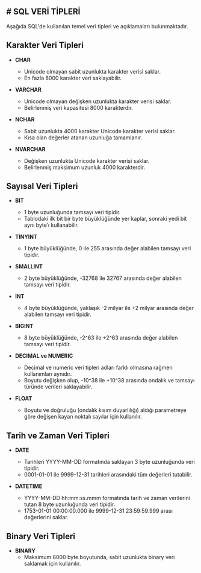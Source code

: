 ## **# SQL VERİ TİPLERİ**

Aşağıda SQL'de kullanılan temel veri tipleri ve açıklamaları bulunmaktadır.

## Karakter Veri Tipleri

- **CHAR**

  - Unicode olmayan sabit uzunlukta karakter verisi saklar.
  - En fazla 8000 karakter veri saklayabilir.

- **VARCHAR**

  - Unicode olmayan değişken uzunlukta karakter verisi saklar.
  - Belirlenmiş veri kapasitesi 8000 karakterdir.

- **NCHAR**

  - Sabit uzunlukta 4000 karakter Unicode karakter verisi saklar.
  - Kısa olan değerler atanan uzunluğa tamamlanır.

- **NVARCHAR**
  - Değişken uzunlukta Unicode karakter verisi saklar.
  - Belirlenmiş maksimum uzunluk 4000 karakterdir.

## Sayısal Veri Tipleri

- **BIT**

  - 1 byte uzunluğunda tamsayı veri tipidir.
  - Tablodaki ilk bit bir byte büyüklüğünde yer kaplar, sonraki yedi bit aynı byte’ı kullanabilir.

- **TINYINT**

  - 1 byte büyüklüğünde, 0 ile 255 arasında değer alabilen tamsayı veri tipidir.

- **SMALLINT**

  - 2 byte büyüklüğünde, -32768 ile 32767 arasında değer alabilen tamsayı veri tipidir.

- **INT**

  - 4 byte büyüklüğünde, yaklaşık -2 milyar ile +2 milyar arasında değer alabilen tamsayı veri tipidir.

- **BIGINT**

  - 8 byte büyüklüğünde, -2^63 ile +2^63 arasında değer alabilen tamsayı veri tipidir.

- **DECIMAL ve NUMERIC**

  - Decimal ve numeric veri tipleri adları farklı olmasına rağmen kullanımları aynıdır.
  - Boyutu değişken olup, -10^38 ile +10^38 arasında ondalık ve tamsayı türünde verileri saklayabilir.

- **FLOAT**
  - Boyutu ve doğruluğu (ondalık kısım duyarlılığı) aldığı parametreye göre değişen kayan noktalı sayılar için kullanılır.

## Tarih ve Zaman Veri Tipleri

- **DATE**

  - Tarihleri YYYY-MM-DD formatında saklayan 3 byte uzunluğunda veri tipidir.
  - 0001-01-01 ile 9999-12-31 tarihleri arasındaki tüm değerleri tutabilir.

- **DATETIME**
  - YYYY-MM-DD hh:mm:ss.mmm formatında tarih ve zaman verilerini tutan 8 byte uzunluğunda veri tipidir.
  - 1753-01-01 00:00:00.000 ile 9999-12-31 23:59:59.999 arası değerlerini saklar.

## Binary Veri Tipleri

- **BINARY**
  - Maksimum 8000 byte boyutunda, sabit uzunlukta binary veri saklamak için kullanılır.
